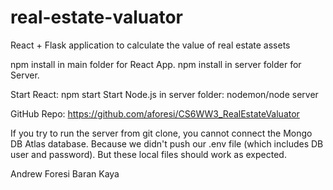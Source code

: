 # real-estate-valuator
React + Flask application to calculate the value of real estate assets 

npm install in main folder for React App.
npm install in server folder for Server.

Start React: npm start
Start Node.js in server folder: nodemon/node server

GitHub Repo: https://github.com/aforesi/CS6WW3_RealEstateValuator

If you try to run the server from git clone, you cannot connect the Mongo DB Atlas database.
Because we didn't push our .env file (which includes DB user and password).
But these local files should work as expected.

Andrew Foresi
Baran Kaya


